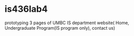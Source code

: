 # is436lab4
prototyping 3 pages of UMBC IS department website( Home, Undergraduate Program(IS program only), contact us)
